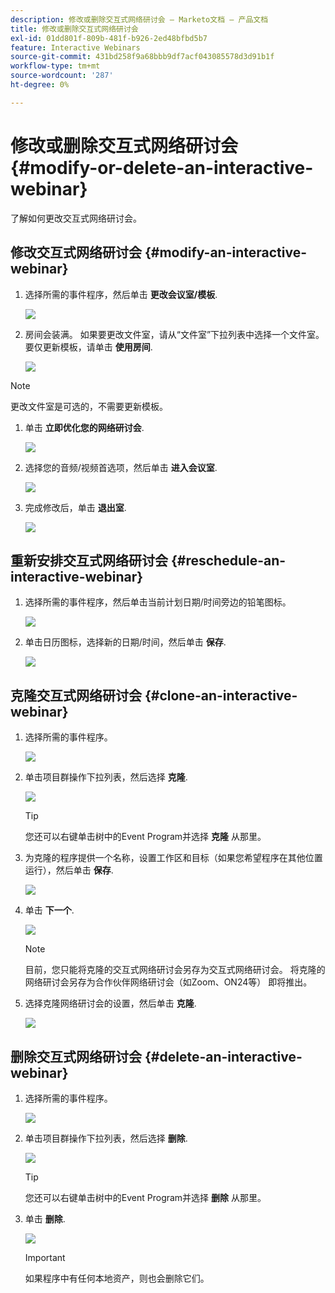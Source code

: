 ```yaml
---
description: 修改或删除交互式网络研讨会 — Marketo文档 — 产品文档
title: 修改或删除交互式网络研讨会
exl-id: 01dd801f-809b-481f-b926-2ed48bfbd5b7
feature: Interactive Webinars
source-git-commit: 431bd258f9a68bbb9df7acf043085578d3d91b1f
workflow-type: tm+mt
source-wordcount: '287'
ht-degree: 0%

---
```


# 修改或删除交互式网络研讨会 {#modify-or-delete-an-interactive-webinar}

了解如何更改交互式网络研讨会。

## 修改交互式网络研讨会 {#modify-an-interactive-webinar}

1. 选择所需的事件程序，然后单击 **更改会议室/模板**.

   ![](assets/modify-or-delete-an-interactive-webinar-1.png)

1. 房间会装满。 如果要更改文件室，请从“文件室”下拉列表中选择一个文件室。 要仅更新模板，请单击 **使用房间**.

   ![](assets/modify-or-delete-an-interactive-webinar-2.png)

>[!NOTE]
>
>更改文件室是可选的，不需要更新模板。

1. 单击 **立即优化您的网络研讨会**.

   ![](assets/modify-or-delete-an-interactive-webinar-3.png)

1. 选择您的音频/视频首选项，然后单击 **进入会议室**.

   ![](assets/modify-or-delete-an-interactive-webinar-4.png)

1. 完成修改后，单击 **退出室**.

   ![](assets/modify-or-delete-an-interactive-webinar-5.png)

## 重新安排交互式网络研讨会 {#reschedule-an-interactive-webinar}

1. 选择所需的事件程序，然后单击当前计划日期/时间旁边的铅笔图标。

   ![](assets/modify-or-delete-an-interactive-webinar-6.png)

1. 单击日历图标，选择新的日期/时间，然后单击 **保存**.

   ![](assets/modify-or-delete-an-interactive-webinar-7.png)

## 克隆交互式网络研讨会 {#clone-an-interactive-webinar}

1. 选择所需的事件程序。

   ![](assets/modify-or-delete-an-interactive-webinar-8.png)

1. 单击项目群操作下拉列表，然后选择 **克隆**.

   ![](assets/modify-or-delete-an-interactive-webinar-9.png)

   >[!TIP]
   >
   >您还可以右键单击树中的Event Program并选择 **克隆** 从那里。

1. 为克隆的程序提供一个名称，设置工作区和目标（如果您希望程序在其他位置运行），然后单击 **保存**.

   ![](assets/modify-or-delete-an-interactive-webinar-10.png)

1. 单击 **下一个**.

   ![](assets/modify-or-delete-an-interactive-webinar-11.png)

   >[!NOTE]
   >
   >目前，您只能将克隆的交互式网络研讨会另存为交互式网络研讨会。 将克隆的网络研讨会另存为合作伙伴网络研讨会（如Zoom、ON24等） 即将推出。

1. 选择克隆网络研讨会的设置，然后单击 **克隆**.

   ![](assets/modify-or-delete-an-interactive-webinar-12.png)

## 删除交互式网络研讨会 {#delete-an-interactive-webinar}

1. 选择所需的事件程序。

   ![](assets/modify-or-delete-an-interactive-webinar-13.png)

1. 单击项目群操作下拉列表，然后选择 **删除**.

   ![](assets/modify-or-delete-an-interactive-webinar-14.png)

   >[!TIP]
   >
   >您还可以右键单击树中的Event Program并选择 **删除** 从那里。

1. 单击 **删除**.

   ![](assets/modify-or-delete-an-interactive-webinar-15.png)

   >[!IMPORTANT]
   >
   >如果程序中有任何本地资产，则也会删除它们。
